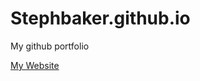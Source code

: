 # Stephbaker.github.io
My github portfolio

[My Website](https://stephbaker.github.io/onepagesunny/#about)
